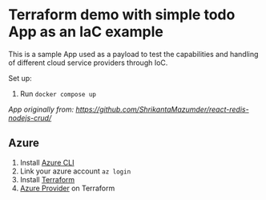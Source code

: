 # Terraform demo with simple todo App as an IaC example

This is a sample App used as a payload to test the capabilities and handling of different cloud service providers through IoC.

Set up:
1. Run `docker compose up`

*App originally from: https://github.com/ShrikantaMazumder/react-redis-nodejs-crud/*

## Azure

1. Install [Azure CLI](https://learn.microsoft.com/en-us/cli/azure/install-azure-cli-linux?pivots=apt)
1. Link your azure account `az login`
1. Install [Terraform](https://developer.hashicorp.com/terraform/tutorials/aws-get-started/install-cli)
1. [Azure Provider](https://registry.terraform.io/providers/hashicorp/azurerm/latest) on Terraform
